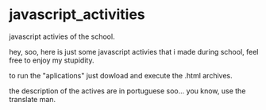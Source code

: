 # javascript_activities
javascript activies of the school.

hey, soo, here is just some javascript activies that i made during school, feel free to enjoy my stupidity.

to run the "aplications" just dowload and execute the .html archives.

the description of the actives are in portuguese soo... you know, use the translate man.

